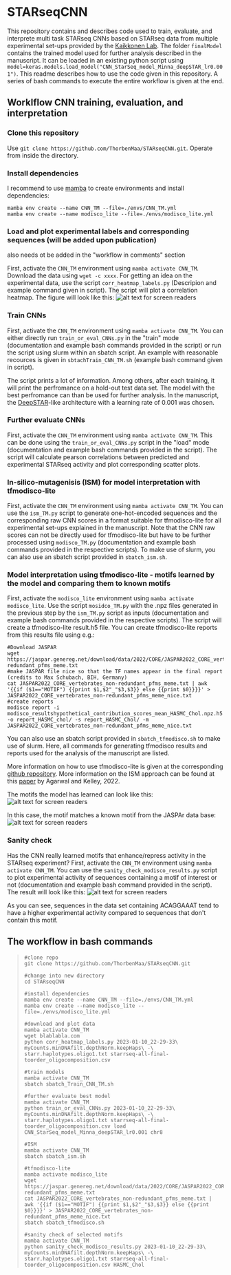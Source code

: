 # STARseqCNN
This repository contains and describes code used to train, evaluate, and interprete multi task STARseq CNNs based on STARseq data from multiple experimental set-ups provided by the [Kaikkonen Lab](https://uefconnect.uef.fi/en/group/cardiovascular-genomics-kaikkonen-lab/). The folder `finalModel` contains the trained model used for further analysis described in the manuscript. It can be loaded in an existing python script using `model=keras.models.load_model("CNN_StarSeq_model_Minna_deepSTAR_lr0.001")`. This readme describes how to use the code given in this repository. A series of bash commands to execute the entire workflow is given at the end.

## Worklflow CNN training, evaluation, and interpretation

### Clone this repository
Use `git clone https://github.com/ThorbenMaa/STARseqCNN.git`. Operate from inside the directory.

### Install dependencies
I recommend to use [mamba](https://mamba.readthedocs.io/en/latest/installation.html) to create environments and install dependencies:

```
mamba env create --name CNN_TM --file=./envs/CNN_TM.yml
mamba env create --name modisco_lite --file=./envs/modisco_lite.yml
```

### Load and plot experimental labels and corresponding sequences (will be added upon publication)
also needs ot be added in the "workflow in comments" section

First, activate the `CNN_TM` environment using `mamba activate CNN_TM`. Download the data using `wget -c xxxx`. For getting an idea on the experimental data, use the script `corr_heatmap_labels.py` (Descripion and example command given in script). The script will plot a correlation heatmap. The figure will look like this:
![alt text for screen readers](corr_heatmap_exp_labels.svg "correlation heatmap of expermental data")

### Train CNNs
First, activate the `CNN_TM` environment using `mamba activate CNN_TM`.
You can either directly run `train_or_eval_CNNs.py` in the "train" mode (documentation and example bash commands provided in the script) or run the script using slurm within an sbatch script. An example with reasonable recources is given in `sbtachTrain_CNN_TM.sh` (example bash command given in script). 

The script prints a lot of information. Among others, after each training, it will print the perfromance on a hold-out test data set. The model with the best perfromance can than be used for further analysis.
In the manuscript, the [DeepSTAR](https://colab.research.google.com/drive/1Xgak40TuxWWLh5P5ARf0-4Xo0BcRn0Gd)-like architecture with a learning rate of 0.001 was chosen. 

### Further evaluate CNNs
First, activate the `CNN_TM` environment using `mamba activate CNN_TM`.
This can be done using the `train_or_eval_CNNs.py` script in the "load" mode (documentation and example bash commands provided in the script). The script will calculate pearson correlations between 
predicted and experimental STARseq activity and plot corresponding scatter plots.

### In-silico-mutagenisis (ISM) for model interpretation with tfmodisco-lite
First, activate the `CNN_TM` environment using `mamba activate CNN_TM`.
You can use the `ism_TM.py` script to generate one-hot-encoded sequences and the corresponding raw CNN scores in a format suitable for tfmodisco-lite for all experimental set-ups explained in the manuscript. Note that the CNN raw scores can not be directly used
for tfmodisco-lite but have to be further processed using `modisco_TM.py` (documentation and example bash commands provided in the respective scripts). To make use of slurm, you can also use an sbatch script provided in `sbatch_ism.sh`. 

### Model interpretation using tfmodisco-lite - motifs learned by the model and comparing them to known motifs
First, activate the `modisco_lite` environment using `mamba activate modisco_lite`.
Use the script `mosidco_TM.py` with the .npz files generated in the previous step by the `ism_TM.py` script as inputs (documentation and example bash commands provided in the respective scripts). The script will create a tfmodisco-lite result.h5 file. 
You can create tfmodisco-lite reports from this results file using e.g.:
```
#Download JASPAR
wget https://jaspar.genereg.net/download/data/2022/CORE/JASPAR2022_CORE_vertebrates_non-redundant_pfms_meme.txt
#make JASPAR file nice so that the TF names appear in the final report (credits to Max Schubach, BIH, Germany)
cat JASPAR2022_CORE_vertebrates_non-redundant_pfms_meme.txt | awk '{{if ($1=="MOTIF") {{print $1,$2"_"$3,$3}} else {{print $0}}}}' > JASPAR2022_CORE_vertebrates_non-redundant_pfms_meme_nice.txt
#create reports
modisco report -i modisco_resultshypothetical_contribution_scores_mean_HASMC_Chol.npz.h5 -o report_HASMC_chol/ -s report_HASMC_Chol/ -m JASPAR2022_CORE_vertebrates_non-redundant_pfms_meme_nice.txt
```
You can also use an sbatch script provided in `sbatch_tfmodisco.sh` to make use of slurm. Here, all commands for generating tfmodisco results and reports used for the analysis of the manuscript are listed. 

More information on how to use tfmodisco-lite is given at the corresponding [github repository](https://github.com/jmschrei/tfmodisco-lite/tree/main). More information on the ISM approach can be found at this [paper](https://genomebiology.biomedcentral.com/articles/10.1186/s13059-022-02811-x) by Agarwal and Kelley, 2022.

The motifs the model has learned can look like this:
![alt text for screen readers](pos_patterns.pattern_0.cwm.fwd.png "enhancer motif learned by CNN")

In this case, the motif matches a known motif from the JASPAr data base:
![alt text for screen readers](MA1950.1_FLI1__FOXI1.png "MA1950.1_FLI1__FOXI1 motif from JASPAR data base")

### Sanity check
Has the CNN really learned motifs that enhance/repress activity in the STARseq experiment? First, activate the `CNN_TM` environment using `mamba activate CNN_TM`. You can use the `sanity_check_modisco_results.py` script to plot experimental activity of sequences containing a motif of interest or not (documentation and example bash command provided in the script). The result will look like this:
![alt text for screen readers](boxplot_HASMC_CholACAGGAAAT.svg "Boxplots")

As you can see, sequences in the data set containing ACAGGAAAT tend to have a higher experimental activity compared to sequences that don't contain this motif.

## The workflow in bash commands
> ```
> #clone repo
> git clone https://github.com/ThorbenMaa/STARseqCNN.git
>
> #change into new directory
> cd STARseqCNN
>
> #install dependencies
> mamba env create --name CNN_TM --file=./envs/CNN_TM.yml
> mamba env create --name modisco_lite --file=./envs/modisco_lite.yml
>
> #download and plot data
> mamba activate CNN_TM
> wget blablabla.com
> python corr_heatmap_labels.py 2023-01-10_22-29-33\ myCounts.minDNAfilt.depthNorm.keepHaps\ -\ starr.haplotypes.oligo1.txt starrseq-all-final-toorder_oligocomposition.csv
> 
> #train models
> mamba activate CNN_TM
> sbatch sbatch_Train_CNN_TM.sh
> 
> #further evaluate best model
> mamba activate CNN_TM
> python train_or_eval_CNNs.py 2023-01-10_22-29-33\ myCounts.minDNAfilt.depthNorm.keepHaps\ -\ starr.haplotypes.oligo1.txt starrseq-all-final-toorder_oligocomposition.csv load CNN_StarSeq_model_Minna_deepSTAR_lr0.001 chr8
> 
> #ISM
> mamba activate CNN_TM
> sbatch sbatch_ism.sh
> 
> #tfmodisco-lite
> mamba activate modisco_lite
> wget https://jaspar.genereg.net/download/data/2022/CORE/JASPAR2022_CORE_vertebrates_non-redundant_pfms_meme.txt
> cat JASPAR2022_CORE_vertebrates_non-redundant_pfms_meme.txt | awk '{{if ($1=="MOTIF") {{print $1,$2"_"$3,$3}} else {{print $0}}}}' > JASPAR2022_CORE_vertebrates_non-redundant_pfms_meme_nice.txt
> sbatch sbatch_tfmodisco.sh
> 
> #sanity check of selected motifs
> mamba activate CNN_TM
> python sanity_check_modisco_results.py 2023-01-10_22-29-33\ myCounts.minDNAfilt.depthNorm.keepHaps\ -\ starr.haplotypes.oligo1.txt starrseq-all-final-toorder_oligocomposition.csv HASMC_Chol
> ```
>

